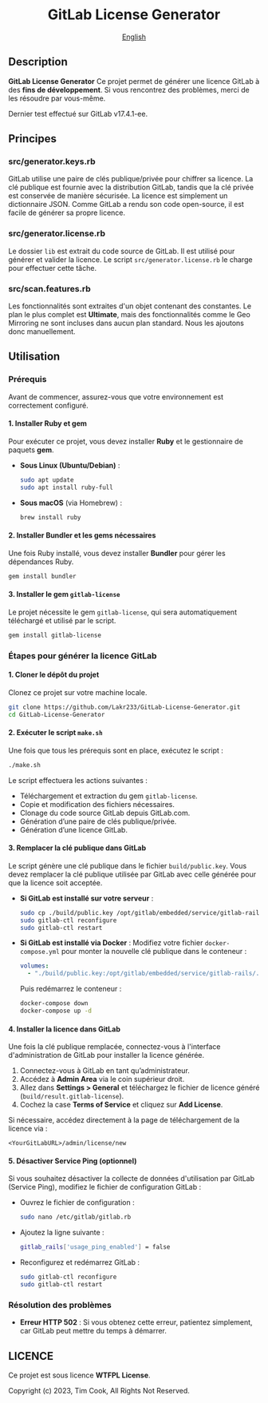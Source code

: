 <div align="center">

# GitLab License Generator

<p align="center">
  <a href="../README.md">English</a>
</p>

</div>

## Description

**GitLab License Generator** Ce projet permet de générer une licence GitLab à des **fins de développement**. Si vous rencontrez des problèmes, merci de les résoudre par vous-même.

Dernier test effectué sur GitLab v17.4.1-ee.

## Principes

### **src/generator.keys.rb**

GitLab utilise une paire de clés publique/privée pour chiffrer sa licence. La clé publique est fournie avec la distribution GitLab, tandis que la clé privée est conservée de manière sécurisée. La licence est simplement un dictionnaire JSON. Comme GitLab a rendu son code open-source, il est facile de générer sa propre licence.

### **src/generator.license.rb**

Le dossier `lib` est extrait du code source de GitLab. Il est utilisé pour générer et valider la licence. Le script `src/generator.license.rb` le charge pour effectuer cette tâche.

### **src/scan.features.rb**

Les fonctionnalités sont extraites d'un objet contenant des constantes. Le plan le plus complet est **Ultimate**, mais des fonctionnalités comme le Geo Mirroring ne sont incluses dans aucun plan standard. Nous les ajoutons donc manuellement.

## Utilisation

### Prérequis

Avant de commencer, assurez-vous que votre environnement est correctement configuré.

#### 1. Installer Ruby et gem
Pour exécuter ce projet, vous devez installer **Ruby** et le gestionnaire de paquets **gem**.

- **Sous Linux (Ubuntu/Debian)** :
  ```bash
  sudo apt update
  sudo apt install ruby-full
  ```

- **Sous macOS** (via Homebrew) :
  ```bash
  brew install ruby
  ```

#### 2. Installer Bundler et les gems nécessaires
Une fois Ruby installé, vous devez installer **Bundler** pour gérer les dépendances Ruby.

```bash
gem install bundler
```

#### 3. Installer le gem `gitlab-license`
Le projet nécessite le gem `gitlab-license`, qui sera automatiquement téléchargé et utilisé par le script.

```bash
gem install gitlab-license
```

### Étapes pour générer la licence GitLab

#### 1. Cloner le dépôt du projet
Clonez ce projet sur votre machine locale.

```bash
git clone https://github.com/Lakr233/GitLab-License-Generator.git
cd GitLab-License-Generator
```

#### 2. Exécuter le script `make.sh`
Une fois que tous les prérequis sont en place, exécutez le script :

```bash
./make.sh
```

Le script effectuera les actions suivantes :
- Téléchargement et extraction du gem `gitlab-license`.
- Copie et modification des fichiers nécessaires.
- Clonage du code source GitLab depuis GitLab.com.
- Génération d’une paire de clés publique/privée.
- Génération d’une licence GitLab.

#### 3. Remplacer la clé publique dans GitLab
Le script génère une clé publique dans le fichier `build/public.key`. Vous devez remplacer la clé publique utilisée par GitLab avec celle générée pour que la licence soit acceptée.

- **Si GitLab est installé sur votre serveur** :
  ```bash
  sudo cp ./build/public.key /opt/gitlab/embedded/service/gitlab-rails/.license_encryption_key.pub
  sudo gitlab-ctl reconfigure
  sudo gitlab-ctl restart
  ```

- **Si GitLab est installé via Docker** :
  Modifiez votre fichier `docker-compose.yml` pour monter la nouvelle clé publique dans le conteneur :

  ```yaml
  volumes:
    - "./build/public.key:/opt/gitlab/embedded/service/gitlab-rails/.license_encryption_key.pub"
  ```

  Puis redémarrez le conteneur :
  ```bash
  docker-compose down
  docker-compose up -d
  ```

#### 4. Installer la licence dans GitLab
Une fois la clé publique remplacée, connectez-vous à l'interface d'administration de GitLab pour installer la licence générée.

1. Connectez-vous à GitLab en tant qu’administrateur.
2. Accédez à **Admin Area** via le coin supérieur droit.
3. Allez dans **Settings > General** et téléchargez le fichier de licence généré (`build/result.gitlab-license`).
4. Cochez la case **Terms of Service** et cliquez sur **Add License**.

Si nécessaire, accédez directement à la page de téléchargement de la licence via :
```
<YourGitLabURL>/admin/license/new
```

#### 5. Désactiver Service Ping (optionnel)
Si vous souhaitez désactiver la collecte de données d'utilisation par GitLab (Service Ping), modifiez le fichier de configuration GitLab :

- Ouvrez le fichier de configuration :
  ```bash
  sudo nano /etc/gitlab/gitlab.rb
  ```

- Ajoutez la ligne suivante :
  ```bash
  gitlab_rails['usage_ping_enabled'] = false
  ```

- Reconfigurez et redémarrez GitLab :
  ```bash
  sudo gitlab-ctl reconfigure
  sudo gitlab-ctl restart
  ```

### Résolution des problèmes

- **Erreur HTTP 502** :
  Si vous obtenez cette erreur, patientez simplement, car GitLab peut mettre du temps à démarrer.

## LICENCE

Ce projet est sous licence **WTFPL License**.

Copyright (c) 2023, Tim Cook, All Rights Not Reserved.
